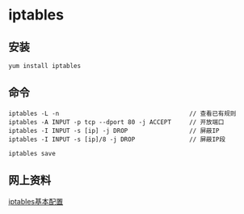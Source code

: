 
iptables
============================

## 安装
    yum install iptables


## 命令
    iptables -L -n                                    // 查看已有规则
    iptables -A INPUT -p tcp --dport 80 -j ACCEPT     // 开放端口
    iptables -I INPUT -s [ip] -j DROP                 // 屏蔽IP
    iptables -I INPUT -s [ip]/8 -j DROP               // 屏蔽IP段

    iptables save


## 网上资料
[iptables基本配置](http://www.vpser.net/security/linux-iptables.html "iptables基本配置")

